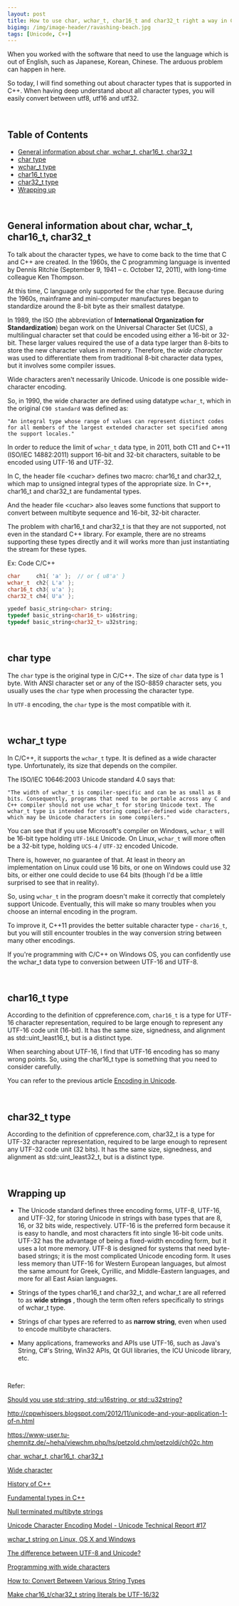 ```yaml
---
layout: post
title: How to use char, wchar_t, char16_t and char32_t right a way in C++
bigimg: /img/image-header/ravashing-beach.jpg
tags: [Unicode, C++]
---
```


When you worked with the software that need to use the language which is out of English, such as Japanese, Korean, Chinese. The arduous problem can happen in here.

So today, I will find something out about character types that is supported in C++. When having deep understand about all character types, you will easily convert between utf8, utf16 and utf32.

<br>

## Table of Contents
- [General information about char, wchar_t, char16_t, char32_t](#general-information-about-char-wchar_t-char16_t-char32_t)
- [char type](#char-type)
- [wchar_t type](#wchar_t-type)
- [char16_t type](#char16_t-type)
- [char32_t type](#char32_t-type)
- [Wrapping up](#wrapping-up)

<br>

## General information about char, wchar_t, char16_t, char32_t

To talk about the character types, we have to come back to the time that C and C++ are created. In the 1960s, the C programming language is invented by Dennis Ritchie (September 9, 1941 – c. October 12, 2011), with long-time colleague Ken Thompson.

At this time, C language only supported for the char type. Because during the 1960s, mainframe and mini-computer manufactures began to standardize around the 8-bit byte as their smallest datatype. 

In 1989, the ISO (the abbreviation of **International Organization for Standardization**) began work on the Universal Character Set (UCS), a multilingual character set that could be encoded using either a 16-bit or 32-bit. These larger values required the use of a data type larger than 8-bits to store the new character values in memory. Therefore, the *wide character* was used to differentiate them from traditional 8-bit character data types, but it involves some compiler issues. 

Wide characters aren't necessarily Unicode. Unicode is one possible wide-character encoding.

So, in 1990, the wide character are defined using datatype ```wchar_t```, which in the original ```C90 standard``` was defined as: 

```
"An integral type whose range of values can represent distinct codes for all members of the largest extended character set specified among the support locales."
```

In order to reduce the limit of ```wchar_t``` data type, in 2011, both C11 and C++11 (ISO/IEC 14882:2011) support 16-bit and 32-bit characters, suitable to be encoded using UTF-16 and UTF-32. 

In C, the header file \<cuchar\> defines two macro: char16_t and char32_t, which map to unsigned integral types of the appropriate size. In C++, char16_t and char32_t are fundamental types.

And the header file \<cuchar\> also leaves some functions that support to convert between multibyte sequence and 16-bit, 32-bit character. 

The problem with char16_t and char32_t is that they are not supported, not even in the standard C++ library. For example, there are no streams supporting these types directly and it will works more than just instantiating the stream for these types.

Ex: Code C/C++

```C++
char     ch1{ 'a' };  // or { u8'a' }
wchar_t  ch2{ L'a' };
char16_t ch3{ u'a' };
char32_t ch4{ U'a' };

ypedef basic_string<char> string;
typedef basic_string<char16_t> u16string;
typedef basic_string<char32_t> u32string;
```

<br>

## char type

The ```char``` type is the original type in C/C++. The size of ```char``` data type is 1 byte. With ANSI character set or any of the ISO-8859 character sets, you usually uses the ```char``` type when processing the character type. 

In ```UTF-8``` encoding, the ```char``` type is the most compatible with it.

<br>

## wchar_t type

In C/C++, it supports the ```wchar_t``` type. It is defined as a wide character type. Unfortunately, its size that depends on the compiler. 

The ISO/IEC 10646:2003 Unicode standard 4.0 says that: 

```
"The width of wchar_t is compiler-specific and can be as small as 8 bits. Consequently, programs that need to be portable across any C and C++ compiler should not use wchar_t for storing Unicode text. The wchar_t type is intended for storing compiler-defined wide characters, which may be Unicode characters in some compilers."
```

You can see that if you use Microsoft's compiler on Windows, ```wchar_t``` will be 16-bit type holding ```UTF-16LE``` Unicode. On Linux, ```wchar_t``` will more often be a 32-bit type, holding ```UCS-4``` / ```UTF-32``` encoded Unicode.

There is, however, no guarantee of that. At least in theory an implementation on Linux could use 16 bits, or one on Windows could use 32 bits, or either one could decide to use 64 bits (though I'd be a little surprised to see that in reality).

So, using ```wchar_t``` in the program doesn't make it correctly that completely support Unicode. Eventually, this will make so many troubles when you choose an internal encoding in the program.

To improve it, C++11 provides the better suitable character type - ```char16_t```, but you will still encounter troubles in the way conversion string between many other encodings.

If you're programming with C/C++ on Windows OS, you can confidently use the wchar_t data type to conversion between UTF-16 and UTF-8. 

<br>

## char16_t type

According to the definition of cppreference.com, ```char16_t``` is a type for UTF-16 character representation, required to be large enough to represent any UTF-16 code unit (16-bit). It has the same size, signedness, and alignment as std::uint_least16_t, but is a distinct type.

When searching about UTF-16, I find that UTF-16 encoding has so many wrong points. So, using the char16_t type is something that you need to consider carefully. 

You can refer to the previous article [Encoding in Unicode](2018-11-06-Encoding-Unicode).

<br>

## char32_t type

According to the definition of cppreference.com, char32_t is a type for UTF-32 character representation, required to be large enough to represent any UTF-32 code unit (32 bits). It has the same size, signedness, and alignment as std::uint_least32_t, but is a distinct type. 

<br>

## Wrapping up

- The Unicode standard defines three encoding forms, UTF-8, UTF-16, and UTF-32, for storing Unicode in strings with base types that are 8, 16, or 32 bits wide, respectively. UTF-16 is the preferred form because it is easy to handle, and most characters fit into single 16-bit code units. UTF-32 has the advantage of being a fixed-width encoding form, but it uses a lot more memory. UTF-8 is designed for systems that need byte-based strings; it is the most complicated Unicode encoding form. It uses less memory than UTF-16 for Western European languages, but almost the same amount for Greek, Cyrillic, and Middle-Eastern languages, and more for all East Asian languages.

- Strings of the types char16_t and char32_t, and wchar_t are all referred to as **wide strings** , though the term often refers specifically to strings of wchar_t type.

- Strings of char types are referred to as **narrow string**, even when used to encode multibyte characters.

- Many applications, frameworks and APIs use UTF-16, such as Java's String, C#'s String, Win32 APIs, Qt GUI libraries, the ICU Unicode library, etc.

<br>

Refer: 

[Should you use std::string, std::u16string, or std::u32string?](https://www.ohadsoft.com/2014/11/should-you-use-stdstring-stdu16string-or-stdu32string/)

http://cppwhispers.blogspot.com/2012/11/unicode-and-your-application-1-of-n.html

https://www-user.tu-chemnitz.de/~heha/viewchm.php/hs/petzold.chm/petzoldi/ch02c.htm

[char, wchar_t, char16_t, char32_t](https://docs.microsoft.com/en-us/cpp/cpp/char-wchar-t-char16-t-char32-t?view=vs-2017)

[Wide character](https://en.wikipedia.org/wiki/Wide_character)

[History of C++](https://en.cppreference.com/w/cpp/language/history)

[Fundamental types in C++](https://en.cppreference.com/w/cpp/language/types)

[Null terminated multibyte strings](https://en.cppreference.com/w/cpp/string/multibyte)

[Unicode Character Encoding Model - Unicode Technical Report #17](http://www.unicode.org/reports/tr17/)

[wchar_t string on Linux, OS X and Windows](http://www.firstobject.com/wchar_t-string-on-linux-osx-windows.htm)

[The difference between UTF-8 and Unicode?](http://www.polylab.dk/utf8-vs-unicode.html)

[Programming with wide characters](https://www.linux.com/news/programming-wide-characters)

[How to: Convert Between Various String Types](https://docs.microsoft.com/en-us/cpp/text/how-to-convert-between-various-string-types?view=vs-2017)

[Make char16_t/char32_t string literals be UTF-16/32](http://www.open-std.org/jtc1/sc22/wg21/docs/papers/2018/p1041r1.html)